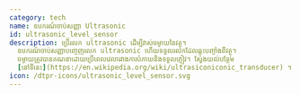 ```yaml
---
category: tech
name: ឧបករណ៍ចាប់សញ្ញា Ultrasonic
id: ultrasonic_level_sensor
description: ប្រើរលក ultrasonic ដើម្បីវាស់ចម្ងាយនៃវត្ថុ។
  ឧបករណ៍ចាប់សញ្ញាបញ្ចេញរលក ultrasonic ហើយទទួលរលកដែលឆ្លុះបញ្ចាំងពីវត្ថុ។
  ចម្ងាយត្រូវបានគណនាដោយប្រើពេលវេលារវាងការបំភាយនិងទទួលភ្ញៀវ។ ស្វែងយល់បន្ថែម
  [នៅទីនេះ](https://en.wikipedia.org/wiki/ultrasiconiconic_transducer) ។
icon: /dtpr-icons/ultrasonic_level_sensor.svg
---
```

